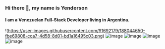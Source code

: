 ### Hi there 👋, my name is Yenderson
#### I am a Venezuelan Full-Stack Developer living in Argentina.



!(https://user-images.githubusercontent.com/91692179/188044650-fbe69808-cca7-4d58-8d01-bd1a16495c03.png)
![image](https://user-images.githubusercontent.com/91692179/188044750-a8acdde8-39bc-4924-adfe-6c9c213ccce0.png)
![image](https://user-images.githubusercontent.com/91692179/188044808-b2b952fa-21bb-4a23-a662-94370eeb44ac.png)
![image](https://user-images.githubusercontent.com/91692179/188044878-9849439c-f034-454b-8246-f3c150fb3906.png)
![image](https://user-images.githubusercontent.com/91692179/188045019-d9f93f1d-0bdc-468f-bdf2-1d6c43403ffa.png)








<!--
**Yendersson/Yendersson** is a ✨ _special_ ✨ repository because its `README.md` (this file) appears on your GitHub profile.

Here are some ideas to get you started:

- 🔭 I’m currently working on ...
- 🌱 I’m currently learning ...
- 👯 I’m looking to collaborate on ...
- 🤔 I’m looking for help with ...
- 💬 Ask me about ...
- 📫 How to reach me: ...
- 😄 Pronouns: ...
- ⚡ Fun fact: ...
-->
